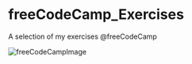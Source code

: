 # freeCodeCamp_Exercises
A selection of my exercises @freeCodeCamp

![freeCodeCampImage](https://s3.amazonaws.com/freecodecamp/camper-image-placeholder.png)
